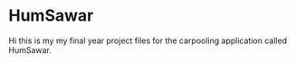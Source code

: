 # HumSawar

Hi this is my my final year project files for the carpooling application called HumSawar.
